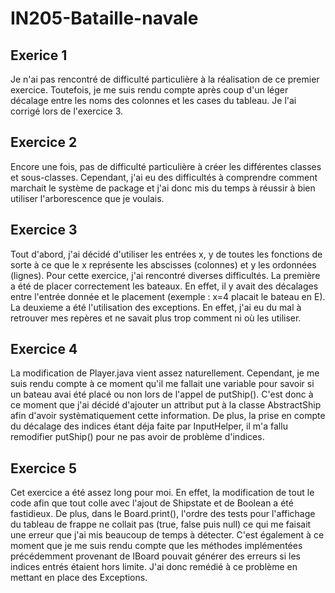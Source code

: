 # IN205-Bataille-navale

## Exerice 1 

  Je n'ai pas rencontré de difficulté particulière à la réalisation de ce premier exercice. Toutefois, je me suis rendu compte après coup d'un léger décalage entre les noms des colonnes et les cases du tableau. Je l'ai corrigé lors de l'exercice 3.
 
## Exercice 2

  Encore une fois, pas de difficulté particulière à créer les différentes classes et sous-classes. Cependant, j'ai eu des difficultés à comprendre comment marchait le système de package et j'ai donc mis du temps à réussir à bien utiliser l'arborescence que je voulais.
  
## Exercice 3
  
  Tout d'abord, j'ai décidé d'utiliser les entrées x, y de toutes les fonctions de sorte à ce que le x représente les abscisses (colonnes) et y les ordonnées (lignes).
  Pour cette exercice, j'ai rencontré diverses difficultés.
  La première a été de placer correctement les bateaux. En effet, il y avait des décalages entre l'entrée donnée et le placement (exemple : x=4 placait le bateau en E).
  La deuxieme a été l'utilisation des exceptions. En effet, j'ai eu du mal à retrouver mes repères et ne savait plus trop comment ni où les utiliser. 
 
## Exercice 4

  La modification de Player.java vient assez naturellement. Cependant, je me suis rendu compte à ce moment qu'il me fallait une variable pour savoir si un bateau avai été placé ou non lors de l'appel de putShip(). C'est donc à ce moment que j'ai décidé d'ajouter un attribut put à la classe AbstractShip afin d'avoir systèmatiquement cette information. De plus, la prise en compte du décalage des indices étant déja faite par InputHelper, il m'a fallu remodifier putShip() pour ne pas avoir de problème d'indices.
  
## Exercice 5

  Cet exercice a été assez long pour moi. En effet, la modification de tout le code afin que tout colle avec l'ajout de Shipstate et de Boolean a été fastidieux. De plus, dans le Board.print(), l'ordre des tests pour l'affichage du tableau de frappe ne collait pas (true, false puis null) ce qui me faisait une erreur que j'ai mis beaucoup de temps à détecter. 
  C'est également à ce moment que je me suis rendu compte que les méthodes implémentées précédemment provenant de IBoard pouvait générer des erreurs si les indices entrés étaient hors limite. J'ai donc remédié à ce problème en mettant en place des Exceptions.

  
 
 
